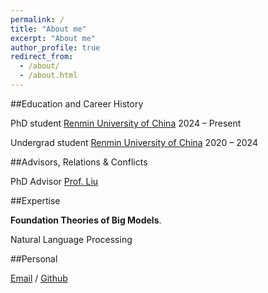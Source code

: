 ```yaml
---
permalink: /
title: "About me"
excerpt: "About me"
author_profile: true
redirect_from: 
  - /about/
  - /about.html
---
```



##Education and Career History

PhD student	[Renmin University of China](https://ruc.edu.cn/)	2024 – Present

Undergrad student	[Renmin University of China](https://ruc.edu.cn/)	2020 – 2024

##Advisors, Relations & Conflicts

PhD Advisor [Prof. Liu](https://gsai.ruc.edu.cn/liuyong)

##Expertise

 **Foundation Theories of Big Models**.

 Natural Language Processing

 ##Personal

[Email](yaoxinhao021978@ruc.edu.cn) / [Github](https://github.com/chen123CtrlS/) 
